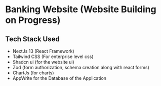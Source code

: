 # Banking Website (Website Building on Progress)

## Tech Stack Used 
- NextJs 13 (React Framework)
- Tailwind CSS (For enterprise level css)
- Shadcn ui (for the website ui)
- Zod (form authorization, schema creation along with react forms)
- ChartJs (for charts)
- AppWrite for the Database of the Application
